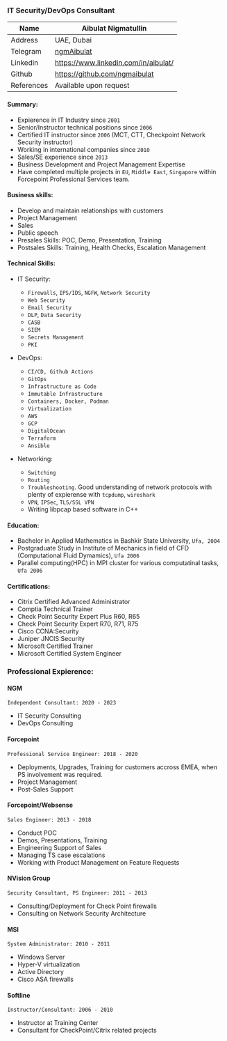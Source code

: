 ### IT Security/DevOps Consultant

| Name       | Aibulat Nigmatullin                   |
| ---------- | ------------------------------------- |
| Address    | UAE, Dubai                            |
| Telegram   | [ngmAibulat](https://t.me/ngmAibulat) |
| Linkedin   | https://www.linkedin.com/in/aibulat/  |
| Github     | https://github.com/ngmaibulat         |
| References | Available upon request                |

#### Summary:

-   Expierence in IT Industry since `2001`
-   Senior/Instructor technical positions since `2006`
-   Certified IT instructor since `2006` (MCT, CTT, Checkpoint Network Security instructor)
-   Working in international companies since `2010`
-   Sales/SE experience since `2013`
-   Business Development and Project Management Expertise
-   Have completed multiple projects in `EU`, `Middle East`, `Singapore` within Forcepoint Professional Services team.

#### Business skills:

-   Develop and maintain relationships with customers
-   Project Management
-   Sales
-   Public speech
-   Presales Skills: POC, Demo, Presentation, Training
-   Postsales Skills: Training, Health Checks, Escalation Management

#### Technical Skills:

-   IT Security:

    -   `Firewalls`, `IPS/IDS`, `NGFW`, `Network Security`
    -   `Web Security`
    -   `Email Security`
    -   `DLP`, `Data Security`
    -   `CASB`
    -   `SIEM`
    -   `Secrets Management`
    -   `PKI`

-   DevOps:

    -   `CI/CD, Github Actions`
    -   `GitOps`
    -   `Infrastructure as Code`
    -   `Immutable Infrastructure`
    -   `Containers, Docker, Podman`
    -   `Virtualization`
    -   `AWS`
    -   `GCP`
    -   `DigitalOcean`
    -   `Terraform`
    -   `Ansible`

-   Networking:
    -   `Switching`
    -   `Routing`
    -   `Troubleshooting`. Good understanding of network protocols with plenty of expierense with `tcpdump`, `wireshark`
    -   `VPN`, `IPSec`, `TLS/SSL VPN`
    -   Writing libpcap based software in C++

#### Education:

-   Bachelor in Applied Mathematics in Bashkir State University, `Ufa, 2004`
-   Postgraduate Study in Institute of Mechanics in field of CFD (Computational Fluid Dymamics), `Ufa 2006`
-   Parallel computing(HPC) in MPI cluster for various computatinal tasks, `Ufa 2006`

#### Certifications:

-   Citrix Certified Advanced Administrator
-   Comptia Technical Trainer
-   Check Point Security Expert Plus R60, R65
-   Check Point Security Expert R70, R71, R75
-   Cisco CCNA:Security
-   Juniper JNCIS:Security
-   Microsoft Certified Trainer
-   Microsoft Certified System Engineer

### Professional Expierence:

#### NGM

`Independent Consultant: 2020 - 2023`

-   IT Security Consulting
-   DevOps Consulting

#### Forcepoint

`Professional Service Engineer: 2018 - 2020`

-   Deployments, Upgrades, Training for customers accross EMEA, when PS involvement was required.
-   Project Management
-   Post-Sales Support

#### Forcepoint/Websense

`Sales Engineer: 2013 - 2018`

-   Conduct POC
-   Demos, Presentations, Training
-   Engineering Support of Sales
-   Managing TS case escalations
-   Working with Product Management on Feature Requests

#### NVision Group

`Security Consultant, PS Engineer: 2011 - 2013`

-   Consulting/Deployment for Check Point firewalls
-   Consulting on Network Security Architecture

#### MSI

`System Administrator: 2010 - 2011`

-   Windows Server
-   Hyper-V virtualization
-   Active Directory
-   Cisco ASA firewalls

#### Softline

`Instructor/Consultant: 2006 - 2010`

-   Instructor at Training Center
-   Consultant for CheckPoint/Citrix related projects
